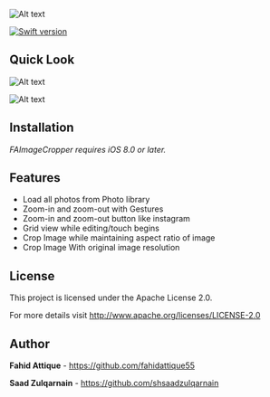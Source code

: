 ![Alt text](http://i.imgur.com/lu6ln8t.jpg "FAImageCropper-Logo")


[![Swift version](https://img.shields.io/badge/swift-3.0-orange.svg?style=flat.svg)](https://img.shields.io/badge/swift-3.0-orange.svg?style=flat.svg)



## Quick Look

![Alt text](http://i.imgur.com/ZdUJbxZ.gif "FAImageCropper-Gif")

![Alt text](http://i.imgur.com/mbva5EH.gif "FAImageCropper-Image")


## Installation

*FAImageCropper requires iOS 8.0 or later.*


## Features

* Load all photos from Photo library
* Zoom-in and zoom-out with Gestures
* Zoom-in and zoom-out button like instagram
* Grid view while editing/touch begins
* Crop Image while maintaining aspect ratio of image
* Crop Image With original image resolution 

## License

This project is licensed under the  Apache License 2.0. 

For more details visit http://www.apache.org/licenses/LICENSE-2.0


## Author

**Fahid Attique** - https://github.com/fahidattique55

**Saad Zulqarnain** - https://github.com/shsaadzulqarnain
